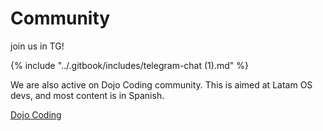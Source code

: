 # Community

&#x20;join us in TG!&#x20;

{% include "../.gitbook/includes/telegram-chat (1).md" %}

We are also active on Dojo Coding community. This is aimed at Latam OS devs, and most content is in Spanish.&#x20;

[Dojo Coding](https://www.skool.com/dojo-coding)

